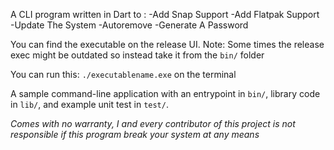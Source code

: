 A CLI program written in Dart to :
-Add Snap Support
-Add Flatpak Support 
-Update The System
-Autoremove 
-Generate A Password

You can find the executable on the release UI.
Note: Some times the release exec might be outdated so instead take it from the `bin/` folder

You can run this:
`./executablename.exe`
on the terminal

A sample command-line application with an entrypoint in `bin/`, library code
in `lib/`, and example unit test in `test/`.



*Comes with no warranty, I and every contributor of this project is not responsible if this program break your system at any means*